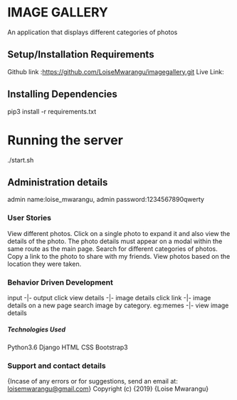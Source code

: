 # IMAGE GALLERY
An application that displays different categories of photos

## Setup/Installation Requirements
Github link :https://github.com/LoiseMwarangu/imagegallery.git
Live Link:
## Installing Dependencies
pip3 install -r requirements.txt

# Running the server
./start.sh

## Administration details
admin name:loise_mwarangu, admin password:1234567890qwerty 

### User Stories
View different photos.
Click on a single photo to expand it and also view the details of the photo. The photo details must appear on a modal within the same route as the main page.
Search for different categories of photos. 
Copy a link to the photo to share with my friends.
View photos based on the location they were taken.
### Behavior Driven Development
input -|-	output
click view details  -|-	image details
click link  -|-	image details on a new page
search image by category. eg:memes  -|-	view image details
##### Technologies Used
Python3.6
Django
HTML
CSS
Bootstrap3
### Support and contact details
{Incase of any errors or for suggestions, send an email at: loisemwarangu@gmail.com} Copyright (c) {2019} {Loise Mwarangu}